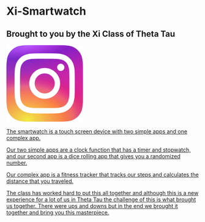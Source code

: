 # Xi-Smartwatch
## Brought to you by the Xi Class of Theta Tau

<a href="https://www.instagram.com/csufthetatau/"><img src="https://raw.githubusercontent.com/wle8300/instagram-logo/refs/heads/master/logo.svg" width="200" height="200" alt="Instagram"/>

The smartwatch is a touch screen device with two simple apps and one complex app.

Our two simple apps are a clock function that has a timer and stopwatch, and our second app
is a dice rolling app that gives you a randomized number.

Our complex app is a fitness tracker that tracks our steps and calculates the distance that you
traveled.

The class has worked hard to put this all together and although this is a new experience for
a lot of us in Theta Tau the challenge of this is what brought us together. There were ups and
downs but in the end we brought it together and bring you this masterpiece.